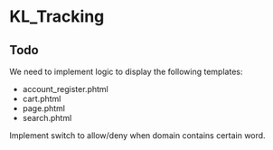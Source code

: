 # KL_Tracking

## Todo

We need to implement logic to display the following templates:

- account_register.phtml
- cart.phtml
- page.phtml
- search.phtml

Implement switch to allow/deny when domain contains certain word.